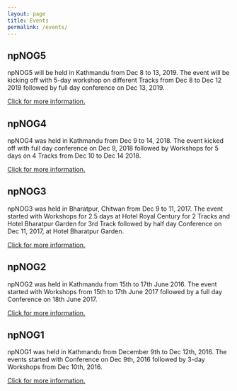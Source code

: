 ```yaml
---
layout: page
title: Events
permalink: /events/
---
```


## npNOG5

npNOG5 will be held in Kathmandu from Dec 8 to 13, 2019. The event will be kicking off with 5-day workshop on different Tracks from Dec 8 to Dec 12 2019 followed by full day conference on Dec 13, 2019.

[Click for more information.](npnog5)

## npNOG4

npNOG4 was held in Kathmandu from Dec 9 to 14, 2018. The event kicked off with full day conference on Dec 9, 2018 followed by Workshops for 5 days on 4 Tracks from Dec 10 to Dec 14 2018.

[Click for more information.](npnog4)

## npNOG3

npNOG3 was held in Bharatpur, Chitwan from Dec 9 to 11, 2017. The event started with Workshops for 2.5 days at Hotel Royal Century for 2 Tracks and Hotel Bharatpur Garden for 3rd Track followed by half day Conference on Dec 11, 2017, at Hotel Bharatpur Garden.

[Click for more information.](npnog3)

## npNOG2

npNOG2 was held in Kathmandu from 15th to 17th June 2016. The event started with Workshops from 15th to 17th June 2017 followed by a full day Conference on 18th June 2017.

[Click for more information.](npnog2)

## npNOG1

npNOG1 was held in Kathmandu from December 9th to Dec 12th, 2016. The events started with Conference on Dec 9th, 2016 followed by 3-day Workshops from Dec 10th, 2016.

[Click for more information.](npnog1)

